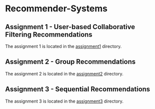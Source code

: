 # Recommender-Systems

## Assignment 1 - User-based Collaborative Filtering Recommendations

The assignment 1 is located in the [assignment1](assignment1) directory.

## Assignment 2 - Group Recommendations

The assignment 2 is located in the [assignment2](assignment2) directory.

## Assignment 3 - Sequential Recommendations

The assignment 3 is located in the [assignment3](assignment3) directory.

